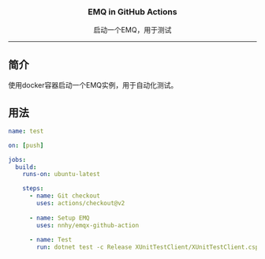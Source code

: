 <div align="center">
  <p>
    <h3>EMQ in GitHub Actions</h3>
  </p>
  <p>启动一个EMQ，用于测试</p>
</div>

---

## 简介

使用docker容器启动一个EMQ实例，用于自动化测试。

## 用法

```yaml
name: test

on: [push]

jobs:
  build:
    runs-on: ubuntu-latest

    steps:
      - name: Git checkout
        uses: actions/checkout@v2
  
      - name: Setup EMQ
        uses: nnhy/emqx-github-action
  
      - name: Test
        run: dotnet test -c Release XUnitTestClient/XUnitTestClient.csproj
```
